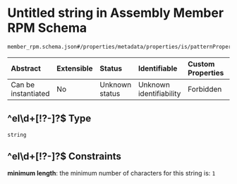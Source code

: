 # Untitled string in Assembly Member RPM Schema

```txt
member_rpm.schema.json#/properties/metadata/properties/is/patternProperties/^el\d+[!?-]?$
```



| Abstract            | Extensible | Status         | Identifiable            | Custom Properties | Additional Properties | Access Restrictions | Defined In                                                                        |
| :------------------ | :--------- | :------------- | :---------------------- | :---------------- | :-------------------- | :------------------ | :-------------------------------------------------------------------------------- |
| Can be instantiated | No         | Unknown status | Unknown identifiability | Forbidden         | Allowed               | none                | [member\_rpm.schema.json\*](../out/member_rpm.schema.json "open original schema") |

## ^el\d+\[!?-]?$ Type

`string`

## ^el\d+\[!?-]?$ Constraints

**minimum length**: the minimum number of characters for this string is: `1`
